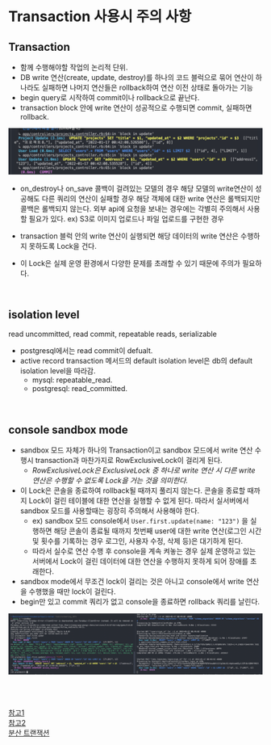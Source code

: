 # Transaction 사용시 주의 사항

## Transaction
  - 함께 수행해야할 작업의 논리적 단위.
  - DB write 연산(create, update, destroy)를 하나의 코드 블럭으로 묶어 연산이 하나라도 실패하면 나머지 연산들은 rollback하여 연산 이전 상태로 돌아가는 기능
  - begin query로 시작하여 commit이나 rollback으로 끝난다.
  - transaction block 안에 write 연산이 성공적으로 수행되면 commit, 실패하면 rollback.
  
  <img src="https://github.com//Guk0/TIL/blob/master/images/transaction1.png?raw=true" alt="drawing" width="600"/>
  
  - on_destroy나 on_save 콜백이 걸려있는 모델의 경우 해당 모델의 write연산이 성공해도 다른 쿼리의 연산이 실패할 경우 해당 객체에 대한 write 연산은 롤백되지만 콜백은 롤백되지 않는다. 외부 api에 요청을 보내는 경우에는 각별히 주의해서 사용할 필요가 있다. ex) S3로 이미지 업로드나 파일 업로드를 구현한 경우
  - transaction 블럭 안의 write 연산이 실행되면 해당 데이터의 write 연산은 수행하지 못하도록 Lock을 건다. 
  - 이 Lock은 실제 운영 환경에서 다양한 문제를 초래할 수 있기 때문에 주의가 필요하다.

    <br>


## isolation level
 read uncommitted, read commit, repeatable reads, serializable

- postgresql에서는 read commit이 defualt.
- active record transaction 메서드의 default isolation level은 db의 default isolation level을 따라감.
  - mysql: repeatable_read.
  - postgresql: read_committed.


<br>

## console sandbox mode
  - sandbox 모드 자체가 하나의 Transaction이고 sandbox 모드에서 write 연산 수행시 transaction과 마찬가지로 RowExclusiveLock이 걸리게 된다.
    - *RowExclusiveLock은 ExclusiveLock 중 하나로 write 연산 시 다른 write 연산은 수행할 수 없도록 Lock을 거는 것을 의미한다.*
  - 이 Lock은 콘솔을 종료하여 rollback될 때까지 풀리지 않는다. 콘솔을 종료할 때까지 Lock이 걸린 테이블에 대한 연산을 실행할 수 없게 된다. 따라서 실서버에서 sandbox 모드를 사용할때는 굉장히 주의해서 사용해야 한다.
    - ex) sandbox 모드 console에서 `User.first.update(name: "123")` 을 실행하면 해당 콘솔이 종료될 때까지 첫번째 user에 대한 write 연산(로그인 시간 및 횟수를 기록하는 경우 로그인, 사용자 수정, 삭제 등)은 대기하게 된다.
    - 따라서 실수로 연산 수행 후 console을 계속 켜놓는 경우 실제 운영하고 있는 서버에서 Lock이 걸린 데이터에 대한 연산을 수행하지 못하게 되어 장애를 초래한다.
  - sandbox mode에서 무조건 lock이 걸리는 것은 아니고 console에서 write 연산을 수행했을 때만 lock이 걸린다.
  - begin만 있고 commit 쿼리가 없고 console을 종료하면 rollback 쿼리를 날린다.

  <img src="https://github.com//Guk0/TIL/blob/master/images/transaction2.png?raw=true" alt="drawing" width="600"/>


<br><br>

[참고1](https://pawelurbanek.com/rails-mistakes-downtime)  
[참고2](https://medium.com/29cm/db-postgresql-lock-%ED%8C%8C%ED%97%A4%EC%B9%98%EA%B8%B0-57d37ebe057)  
[분산 트랜잭션](https://junhyunny.github.io/msa/design-pattern/distributed-transaction/)